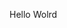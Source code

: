 Hello Wolrd





































































































































































































































































































































































































































































































































































































































































































































































































































































































































































































































































































































































































